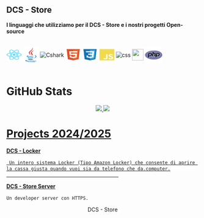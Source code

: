 ## DCS - Store                                                                                                           
                                                                                                               
**I linguaggi che utilizziamo per il DCS - Store e i nostri progetti Open-source**
<div style="display: inline_block"><br>
  <img align="center" alt="React" height="30" width="40" src="https://raw.githubusercontent.com/devicons/devicon/master/icons/react/react-original.svg">
  <img align="center" alt="java" height="40" width="40" src="https://raw.githubusercontent.com/devicons/devicon/master/icons/java/java-original.svg">
  <img align="center" alt="Cshark" height="30" width="30" src="https://user-images.githubusercontent.com/99184393/180462270-ea4a249c-627c-4479-9431-5c3fd25454c4.png">
  <img align="center" alt="Html" height="30" width="40" src="https://raw.githubusercontent.com/devicons/devicon/master/icons/html5/html5-original.svg">
  <img align="center" alt="css" height="30" width="40" src="https://raw.githubusercontent.com/devicons/devicon/master/icons/css3/css3-original.svg">
  <img align="center" alt="js" height="30" width="40" src="https://raw.githubusercontent.com/devicons/devicon/master/icons/javascript/javascript-plain.svg">
  <img align="center" alt="css" height="30" width="30" src="https://user-images.githubusercontent.com/99184393/201854074-917b3994-ea11-447a-86f9-d7a9e4969f0c.png">
  <img align="center" alt="" height="30" width="30" src="https://user-images.githubusercontent.com/99184393/177784603-d69e9d02-721a-4bce-b9b3-949165d2edeb.png">
  <img align="center" alt="" height="45" width="45" src="https://raw.githubusercontent.com/devicons/devicon/master/icons/php/php-original.svg" alt="php"/>

</div>
 <br />

 <h1>GitHub Stats</h1>
<div align="center">
  <a href="https://github.com/DCS-Store">
  <img height="180em" src="https://github-readme-stats.vercel.app/api?username=DCS-Store&show_icons=true&theme=radical"/>
 <img height="180em" src="https://github-readme-stats.vercel.app/api/top-langs/?username=DCS-Store&layout=compact"/>
</div>
<div> 
</div>
<h1>Projects 2024/2025</h1>

**DCS - Locker**
```
 Un intero sistema Locker (Tipo Amazon Locker) che consente di aprire la cassa giusta quando vuoi sia da telefono che da.computer.
                                         
 ```
**DCS - Store  Server**
```txt
Un developer server con HTTPS.
```

<p align="center">DCS - Store</p>
